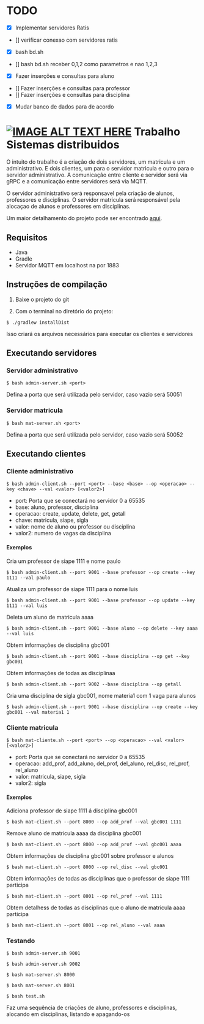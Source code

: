 # TODO

- [x] Implementar servidores Ratis
- [] verificar conexao com servidores ratis
- [x] bash bd.sh
- [] bash bd.sh receber 0,1,2 como parametros e nao 1,2,3
- [x] Fazer inserções e consultas para aluno
- [] Fazer inserções e consultas para professor
- [] Fazer inserções e consultas para disciplina
- [x] Mudar banco de dados para de acordo

[![IMAGE ALT TEXT HERE](https://img.youtube.com/vi/YOUTUBE_VIDEO_ID_HERE/0.jpg)](https://www.youtube.com/watch?v=YOUTUBE_VIDEO_ID_HERE)
Trabalho Sistemas distribuidos
==============================================
O intuito do trabalho é a criação de dois servidores, um matricula e um administrativo.
E dois clientes, um para o servidor matricula e outro para o servidor administrativo.
A comunicação entre cliente e servidor será via gRPC e a comunicação entre servidores será
via MQTT.

O servidor administrativo será responsavel pela criação de alunos, professores e disciplinas.
O servidor matricula será responsável pela alocaçao de alunos e professores em disciplinas.

Um maior detalhamento do projeto pode ser encontrado [aqui](https://paulo-coelho.github.io/ds_notes/projeto/).

## Requisitos

- Java
- Gradle
- Servidor MQTT em localhost na por 1883

## Instruções de compilação

1. Baixe o projeto do git

2. Com o terminal no diretório do projeto:
```
$ ./gradlew installDist
```
Isso criará os arquivos necessários para executar os clientes e servidores

## Executando servidores

### Servidor administrativo
```
$ bash admin-server.sh <port>
```
Defina a porta que será utilizada pelo servidor, caso vazio será 50051

### Servidor matricula
```
$ bash mat-server.sh <port>
```
Defina a porta que será utilizada pelo servidor, caso vazio será 50052

## Executando clientes

### Cliente administrativo
```
$ bash admin-client.sh --port <port> --base <base> --op <operacao> --key <chave> --val <valor> [<valor2>]
```
- port: Porta que se conectará no servidor 0 a 65535
- base: aluno, professor, disciplina
- operacao: create, update, delete, get, getall
- chave: matricula, siape, sigla
- valor: nome de aluno ou professor ou disciplina
- valor2: numero de vagas da disciplina

#### Exemplos
Cria um professor de siape 1111 e nome paulo
```
$ bash admin-client.sh --port 9001 --base professor --op create --key 1111 --val paulo
```

Atualiza um professor de siape 1111 para o nome luis
```
$ bash admin-client.sh --port 9001 --base professor --op update --key 1111 --val luis
```

Deleta um aluno de matricula aaaa
```
$ bash admin-client.sh --port 9001 --base aluno --op delete --key aaaa --val luis
```

Obtem informações de disciplina gbc001
```
$ bash admin-client.sh --port 9001 --base disciplina --op get --key gbc001
```

Obtem informações de  todas as disciplinaa
```
$ bash admin-client.sh --port 9002 --base disciplina --op getall
```

Cria uma disciplina de sigla gbc001, nome materia1 com 1 vaga para alunos
```
$ bash admin-client.sh --port 9001 --base disciplina --op create --key gbc001 --val materia1 1
```

### Cliente matricula
```
$ bash mat-cliente.sh --port <port> --op <operacao> --val <valor> [<valor2>]
```
- port: Porta que se conectará no servidor 0 a 65535
- operacao: add_prof, add_aluno, del_prof, del_aluno, rel_disc, rel_prof, rel_aluno
- valor: matricula, siape, sigla
- valor2: sigla

#### Exemplos
Adiciona professor de siape 1111 á disciplina gbc001
```
$ bash mat-client.sh --port 8000 --op add_prof --val gbc001 1111
```

Remove aluno de matricula aaaa da disciplina gbc001
```
$ bash mat-client.sh --port 8000 --op add_prof --val gbc001 aaaa
```

Obtem informações de disciplina gbc001 sobre professor e alunos
```
$ bash mat-client.sh --port 8000 --op rel_disc --val gbc001
```

Obtem informações de todas as disciplinas que o professor de siape 1111 participa
```
$ bash mat-client.sh --port 8001 --op rel_prof --val 1111
```

Obtem detalhess de todas as disciplinas que o aluno de matricula aaaa participa
```
$ bash mat-client.sh --port 8001 --op rel_aluno --val aaaa
```

### Testando
```
$ bash admin-server.sh 9001
```

```
$ bash admin-server.sh 9002
```

```
$ bash mat-server.sh 8000
```

```
$ bash mat-server.sh 8001
```

```
$ bash test.sh
```
Faz uma sequência de criações de aluno, professores e disciplinas, alocando em disciplinas, listando e apagando-os

